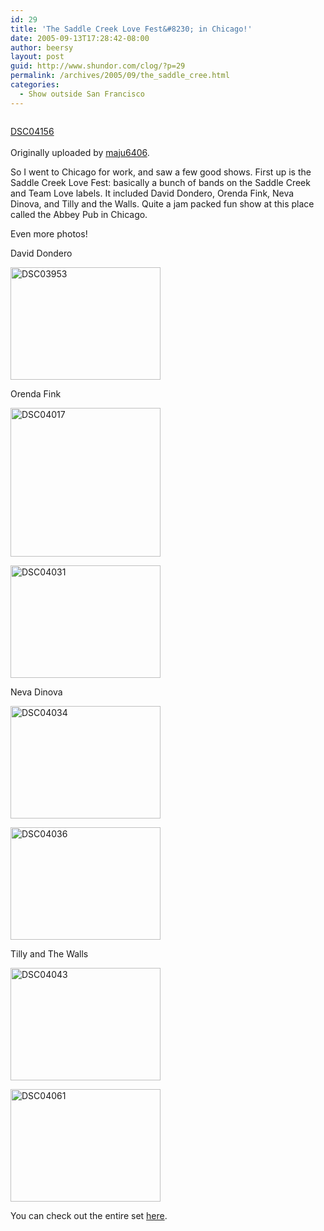 ```yaml
---
id: 29
title: 'The Saddle Creek Love Fest&#8230; in Chicago!'
date: 2005-09-13T17:28:42-08:00
author: beersy
layout: post
guid: http://www.shundor.com/clog/?p=29
permalink: /archives/2005/09/the_saddle_cree.html
categories:
  - Show outside San Francisco
---
```

<div>
  <a href="http://www.flickr.com/photos/beersy/43455394/" title="photo sharing"><img src="http://static.flickr.com/30/43455394_44c75db816_m.jpg" alt="" /></a><br /> </p> 
  
  <p>
    <a href="http://www.flickr.com/photos/beersy/43455394/">DSC04156</a><br /> <br /> Originally uploaded by <a href="http://www.flickr.com/people/beersy/">maju6406</a>.
  </p>
</div>

So I went to Chicago for work, and saw a few good shows. First up is the Saddle Creek Love Fest: basically a bunch of bands on the Saddle Creek and Team Love labels. It included David Dondero, Orenda Fink, Neva Dinova, and Tilly and the Walls. Quite a jam packed fun show at this place called the Abbey Pub in Chicago.  


Even more photos!

David Dondero  
  
[<img src="http://static.flickr.com/33/43452941_f2a5231cc7_m.jpg" width="240" height="180" alt="DSC03953" />](http://www.flickr.com/photos/beersy/43452941/ "Photo Sharing")  
  
Orenda Fink  
  
[<img src="http://static.flickr.com/29/43455401_9bb1c814d7_m.jpg" width="240" height="238" alt="DSC04017" />](http://www.flickr.com/photos/beersy/43455401/ "Photo Sharing")  
  
[<img src="http://static.flickr.com/26/43455347_8199c04fb8_m.jpg" width="240" height="180" alt="DSC04031" />](http://www.flickr.com/photos/beersy/43455347/ "Photo Sharing")  
  
Neva Dinova  
  
[<img src="http://static.flickr.com/25/43455280_ae9a73e4ba_m.jpg" width="240" height="180" alt="DSC04034" />](http://www.flickr.com/photos/beersy/43455280/ "Photo Sharing")  
  
[<img src="http://static.flickr.com/24/43455086_5842d65823_m.jpg" width="240" height="180" alt="DSC04036" />](http://www.flickr.com/photos/beersy/43455086/ "Photo Sharing")  
  
Tilly and The Walls  
  
[<img src="http://static.flickr.com/33/43454932_32eca01b21_m.jpg" width="240" height="180" alt="DSC04043" />](http://www.flickr.com/photos/beersy/43454932/ "Photo Sharing")  
  
[<img src="http://static.flickr.com/33/43454796_4810b84267_m.jpg" width="240" height="180" alt="DSC04061" />](http://www.flickr.com/photos/beersy/43454796/ "Photo Sharing")  
  
You can check out the entire set [here](http://flickr.com/photos/beersy/sets/951347/).